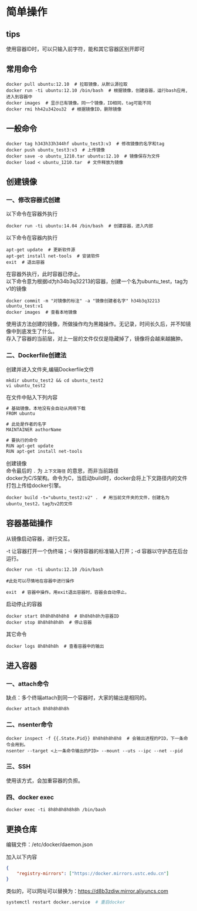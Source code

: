 # 简单操作

## tips

使用容器ID时，可以只输入前字符，能和其它容器区别开即可

## 常用命令

``` shell
docker pull ubuntu:12.10  # 拉取镜像，从默认源拉取
docker run -ti ubuntu:12.10 /bin/bash  # 根据镜像，创建容器，运行bash应用,进入到容器中
docker images  # 显示已有镜像。同一个镜像，ID相同，tag可能不同
docker rmi hh42u342ou32  # 根据镜像ID，删除镜像
```

## 一般命令

``` shell
docker tag h343h33h344hf ubuntu_test3:v3  # 修改镜像的名字和tag
docker push ubuntu_test3:v3  # 上传镜像
docker save -o ubuntu_1210.tar ubuntu:12.10  # 镜像保存为文件
docker load < ubuntu_1210.tar  # 文件释放为镜像
```

## 创建镜像

### 一、修改容器式创建

以下命令在容器外执行

``` shell
docker run -ti ubuntu:14.04 /bin/bash  # 创建容器，进入内部
```

以下命令在容器内执行

``` shell
apt-get update  # 更新软件源
apt-get install net-tools  # 安装软件
exit  # 退出容器
```

在容器外执行，此时容器已停止。  
以下命令意为根据id为h34b3q32213的容器，创建一个名为ubuntu_test，tag为v1的镜像

``` shell
docker commit -m "对镜像的标注" -a "镜像创建者名字" h34b3q32213 ubuntu_test:v1
docker images  # 查看本地镜像
```

使用该方法创建的镜像，所做操作均为黑箱操作。无记录，时间长久后，并不知镜像中到底发生了什么。  
存入了容器的当前层，对上一层的文件仅仅是隐藏掉了，镜像将会越来越臃肿。  

### 二、Dockerfile创建法

创建并进入文件夹,编辑Dockerfile文件

``` shell
mkdir ubuntu_test2 && cd ubuntu_test2
vi ubuntu_test2
```

在文件中贴入下列内容

``` txt
# 基础镜像。本地没有会自动从网络下载
FROM ubuntu

# 此处是作者的名字
MAINTAINER authorName

# 要执行的命令
RUN apt-get update
RUN apt-get install net-tools
```

创建镜像  
命令最后的 `.` 为 `上下文路径` 的意思，而非当前路径  
docker为C/S架构。命令为C，当启动build时，docker会将上下文路径内的文件打包上传给docker引擎。

``` shell
docker build -t="ubuntu_test2:v2" .  # 用当前文件夹的文件，创建名为ubuntu_test2，tag为v2的文件
```

## 容器基础操作

从镜像启动容器，进行交互。  

-t 让容器打开一个伪终端；-i 保持容器的标准输入打开；-d 容器以守护态在后台运行。

``` shell
docker run -ti ubuntu:12.10 /bin/bash

#此处可以尽情地在容器中进行操作

exit  # 容器中操作。用exit退出容器时，容器会自动停止。
``` 

启动停止的容器

``` shell
docker start 8h8h8h8h8h8  # 8h8h8h8h为容器ID
docker stop 8h8h8h8h8h  # 停止容器
```

其它命令

``` shell
docker logs 8h8h8h8h  # 查看容器中的输出
```

## 进入容器

### 一、attach命令

缺点：多个终端attach到同一个容器时，大家的输出是相同的。

``` shell
docker attach 8h8h8h8h8h
```

### 二、nsenter命令

``` shell
docker inspect -f {{.State.Pid}} 8h8h8h8h8h8  # 会输出进程的PID，下一条命令会用到。
nsenter --target <上一条命令输出的PID> --mount --uts --ipc --net --pid
```

### 三、SSH

使用该方式，会加重容器的负担。

### 四、docker exec

``` shell
docker exec -ti 8h8h8h8h8h8h /bin/bash
```

## 更换仓库

编辑文件：/etc/docker/daemon.json

加入以下内容

``` json
{
    "registry-mirrors": ["https://docker.mirrors.ustc.edu.cn"]
}
```

类似的，可以网址可以替换为：https://d8b3zdiw.mirror.aliyuncs.com

``` bash
systemctl restart docker.service  # 重启docker
```
